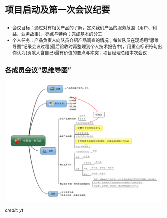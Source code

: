 # <p aligen="center">项目启动及第一次会议纪要</p>
- 会议目标：通过对有相关产品的了解，定义我们产品的服务范围（用户、利益、业务故事）、亮点与特色；完成基本的分工
- 个人任务：产品负责人向队员介绍产品调查的情况；每位队员在现场用“思维导图”记录会议过程(最后验收时再整理到个人技术报告中)，用重点标识符勾出你认为(贡献人含自己)最有价值的要点与冲突；项目经理总结本次会议
## 各成员会议“思维导图”
![yt-meeting_record](../assets/mind-map/yt-meeting_record.bmp)

*credit: yt*
